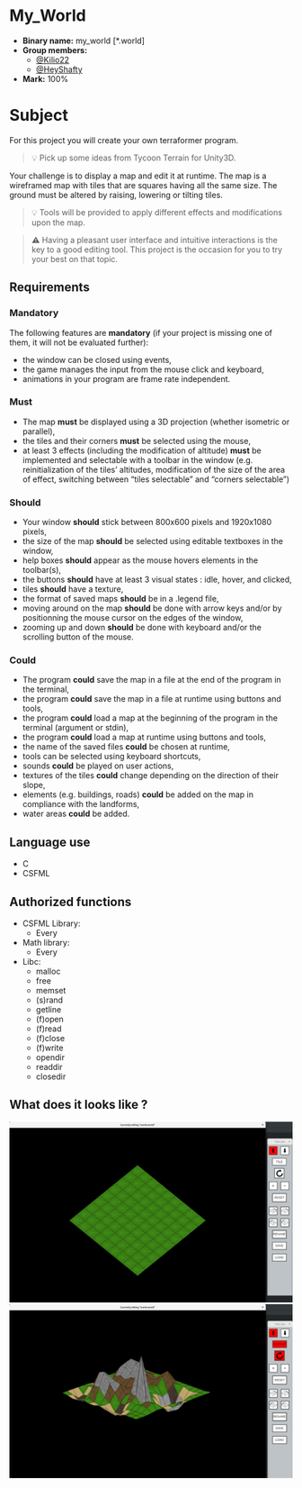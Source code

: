 # My_World

- **Binary name:** my_world [*.world]
- **Group members:**  
  - [@Kilio22](https://github.com/Kilio22)
  - [@HeyShafty](https://github.com/HeyShafty)
- **Mark:** 100%

# Subject

For this project you will create your own terraformer program.

> :bulb: Pick up some ideas from Tycoon Terrain for Unity3D.

Your challenge is to display a map and edit it at runtime.
The map is a wireframed map with tiles that are squares having all the same size.
The ground must be altered by raising, lowering or tilting tiles.

> :bulb: Tools will be provided to apply different effects and modifications upon the map.

> :warning: Having a pleasant user interface and intuitive interactions is the key to a good editing
tool. This project is the occasion for you to try your best on that topic.

## Requirements

### Mandatory
The following features are **mandatory** (if your project is missing one of them, it will not be evaluated further):
- the window can be closed using events,
- the game manages the input from the mouse click and keyboard,
- animations in your program are frame rate independent.

### Must

- The map **must** be displayed using a 3D projection (whether isometric or parallel),
- the tiles and their corners **must** be selected using the mouse,
- at least 3 effects (including the modification of altitude) **must** be implemented and selectable with a
toolbar in the window (e.g. reinitialization of the tiles’ altitudes, modification of the size of the area of
effect, switching between “tiles selectable” and “corners selectable”)

### Should

- Your window **should** stick between 800x600 pixels and 1920x1080 pixels,
- the size of the map **should** be selected using editable textboxes in the window,
- help boxes **should** appear as the mouse hovers elements in the toolbar(s),
- the buttons **should** have at least 3 visual states : idle, hover, and clicked,
- tiles **should** have a texture,
- the format of saved maps **should** be in a .legend file,
- moving around on the map **should** be done with arrow keys and/or by positionning the mouse cursor
on the edges of the window,
- zooming up and down **should** be done with keyboard and/or the scrolling button of the mouse.

### Could

- The program **could** save the map in a file at the end of the program in the terminal,
- the program **could** save the map in a file at runtime using buttons and tools,
- the program **could** load a map at the beginning of the program in the terminal (argument or stdin),
- the program **could** load a map at runtime using buttons and tools,
- the name of the saved files **could** be chosen at runtime,
- tools can be selected using keyboard shortcuts,
- sounds **could** be played on user actions,
- textures of the tiles **could** change depending on the direction of their slope,
- elements (e.g. buildings, roads) **could** be added on the map in compliance with the landforms,
- water areas **could** be added.

## Language use
- C
- CSFML

## Authorized functions

- CSFML Library:
    - Every
- Math library:
    - Every
- Libc:
    - malloc
    - free
    - memset
    - (s)rand
    - getline
    - (f)open
    - (f)read
    - (f)close
    - (f)write
    - opendir
    - readdir
    - closedir
    
## What does it looks like ?
![alt text](https://raw.githubusercontent.com/Kilio22/MUL_my_world_2018/master/demo1.png)
![alt text](https://raw.githubusercontent.com/Kilio22/MUL_my_world_2018/master/demo2.png)
